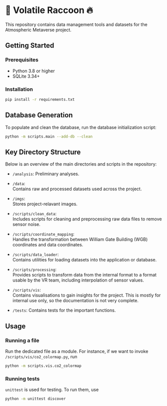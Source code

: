 # 🚀 Volatile Raccoon 🔥

This repository contains data management tools and datasets for the Atmospheric Metaverse project. 

## Getting Started

### Prerequisites

- Python 3.8 or higher
- SQLite 3.34+

### Installation

```bash
pip install -r requirements.txt
```

## Database Generation

To populate and clean the database, run the database initialization script:

```bash
python -m scripts.main --add-db --clean
```

## Key Directory Structure

Below is an overview of the main directories and scripts in the repository:

- `/analysis`:
    Preliminary analyses.    

- `/data`:  
    Contains raw and processed datasets used across the project.

- `/imgs`:  
    Stores project-relavant images.

- `/scripts/clean_data`:  
    Includes scripts for cleaning and preprocessing raw data files to remove sensor noise.

- `/scripts/coordinate_mapping`:  
    Handles the transformation between William Gate Building (WGB) coordinates and data coordinates.

- `/scripts/data_loader`:  
    Contains utilities for loading datasets into the application or database.

- `/scripts/processing`:  
    Provides scripts to transform data from the internal format to a format usable by the VR team, including interpolation of sensor values.

- `/scripts/vis`:  
    Contains visualisations to gain insights for the project. This is mostly for internal use only, so the documentation is not very complete.

- `/tests`: 
    Contains tests for the important functions.

## Usage

### Running a file

Run the dedicated file as a module. For instance, if we want to invoke `/scripts/vis/co2_colormap.py`, run

```bash
python -m scripts.vis.co2_colormap
```

### Running tests

`unittest` is used for testing. To run them, use

```bash
python -m unittest discover
```